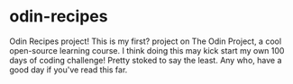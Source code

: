 # odin-recipes
Odin Recipes project!
This is my first? project on The Odin Project, a cool open-source learning course.
I think doing this may kick start my own 100 days of coding challenge! Pretty stoked to say the least.
Any who, have a good day if you've read this far.
